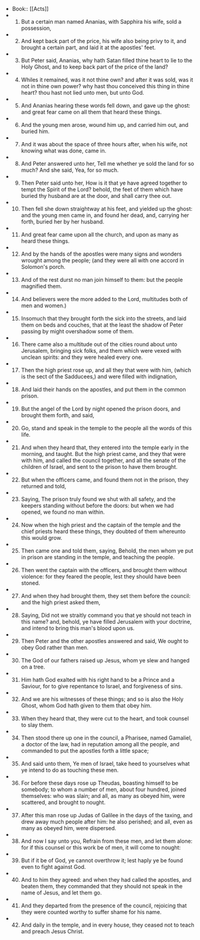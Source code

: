 - Book:: [[Acts]]
- 1. But a certain man named Ananias, with Sapphira his wife, sold a possession,
- 2. And kept back part of the price, his wife also being privy to it, and brought a certain part, and laid it at the apostles' feet.
- 3. But Peter said, Ananias, why hath Satan filled thine heart to lie to the Holy Ghost, and to keep back part of the price of the land?
- 4. Whiles it remained, was it not thine own? and after it was sold, was it not in thine own power? why hast thou conceived this thing in thine heart? thou hast not lied unto men, but unto God.
- 5. And Ananias hearing these words fell down, and gave up the ghost: and great fear came on all them that heard these things.
- 6. And the young men arose, wound him up, and carried him out, and buried him.
- 7. And it was about the space of three hours after, when his wife, not knowing what was done, came in.
- 8. And Peter answered unto her, Tell me whether ye sold the land for so much? And she said, Yea, for so much.
- 9. Then Peter said unto her, How is it that ye have agreed together to tempt the Spirit of the Lord? behold, the feet of them which have buried thy husband are at the door, and shall carry thee out.
- 10. Then fell she down straightway at his feet, and yielded up the ghost: and the young men came in, and found her dead, and, carrying her forth, buried her by her husband.
- 11. And great fear came upon all the church, and upon as many as heard these things.
- 12. And by the hands of the apostles were many signs and wonders wrought among the people; (and they were all with one accord in Solomon's porch.
- 13. And of the rest durst no man join himself to them: but the people magnified them.
- 14. And believers were the more added to the Lord, multitudes both of men and women.)
- 15. Insomuch that they brought forth the sick into the streets, and laid them on beds and couches, that at the least the shadow of Peter passing by might overshadow some of them.
- 16. There came also a multitude out of the cities round about unto Jerusalem, bringing sick folks, and them which were vexed with unclean spirits: and they were healed every one.
- 17. Then the high priest rose up, and all they that were with him, (which is the sect of the Sadducees,) and were filled with indignation,
- 18. And laid their hands on the apostles, and put them in the common prison.
- 19. But the angel of the Lord by night opened the prison doors, and brought them forth, and said,
- 20. Go, stand and speak in the temple to the people all the words of this life.
- 21. And when they heard that, they entered into the temple early in the morning, and taught. But the high priest came, and they that were with him, and called the council together, and all the senate of the children of Israel, and sent to the prison to have them brought.
- 22. But when the officers came, and found them not in the prison, they returned and told,
- 23. Saying, The prison truly found we shut with all safety, and the keepers standing without before the doors: but when we had opened, we found no man within.
- 24. Now when the high priest and the captain of the temple and the chief priests heard these things, they doubted of them whereunto this would grow.
- 25. Then came one and told them, saying, Behold, the men whom ye put in prison are standing in the temple, and teaching the people.
- 26. Then went the captain with the officers, and brought them without violence: for they feared the people, lest they should have been stoned.
- 27. And when they had brought them, they set them before the council: and the high priest asked them,
- 28. Saying, Did not we straitly command you that ye should not teach in this name? and, behold, ye have filled Jerusalem with your doctrine, and intend to bring this man's blood upon us.
- 29. Then Peter and the other apostles answered and said, We ought to obey God rather than men.
- 30. The God of our fathers raised up Jesus, whom ye slew and hanged on a tree.
- 31. Him hath God exalted with his right hand to be a Prince and a Saviour, for to give repentance to Israel, and forgiveness of sins.
- 32. And we are his witnesses of these things; and so is also the Holy Ghost, whom God hath given to them that obey him.
- 33. When they heard that, they were cut to the heart, and took counsel to slay them.
- 34. Then stood there up one in the council, a Pharisee, named Gamaliel, a doctor of the law, had in reputation among all the people, and commanded to put the apostles forth a little space;
- 35. And said unto them, Ye men of Israel, take heed to yourselves what ye intend to do as touching these men.
- 36. For before these days rose up Theudas, boasting himself to be somebody; to whom a number of men, about four hundred, joined themselves: who was slain; and all, as many as obeyed him, were scattered, and brought to nought.
- 37. After this man rose up Judas of Galilee in the days of the taxing, and drew away much people after him: he also perished; and all, even as many as obeyed him, were dispersed.
- 38. And now I say unto you, Refrain from these men, and let them alone: for if this counsel or this work be of men, it will come to nought:
- 39. But if it be of God, ye cannot overthrow it; lest haply ye be found even to fight against God.
- 40. And to him they agreed: and when they had called the apostles, and beaten them, they commanded that they should not speak in the name of Jesus, and let them go.
- 41. And they departed from the presence of the council, rejoicing that they were counted worthy to suffer shame for his name.
- 42. And daily in the temple, and in every house, they ceased not to teach and preach Jesus Christ.
